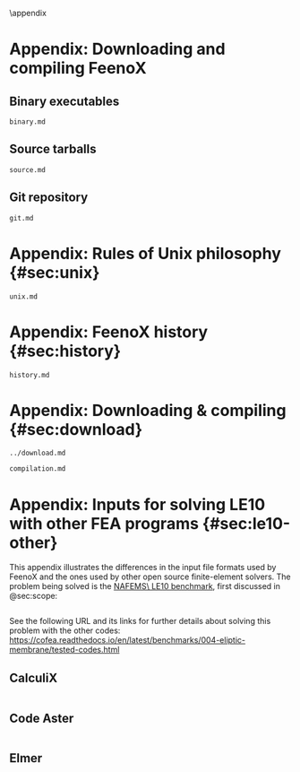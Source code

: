 \appendix
 
# Appendix: Downloading and compiling FeenoX

## Binary executables

```include
binary.md
```

## Source tarballs

```include
source.md
```

## Git repository

```include
git.md
```



# Appendix: Rules of Unix philosophy {#sec:unix}

```{.include shift-heading-level-by=1}
unix.md
```

# Appendix: FeenoX history {#sec:history}

```{.include shift-heading-level-by=1}
history.md
```



# Appendix: Downloading & compiling {#sec:download}

```{.include shift-heading-level-by=1}
../download.md
```

```{.include shift-heading-level-by=1}
compilation.md
```
# Appendix: Inputs for solving LE10 with other FEA programs {#sec:le10-other}

This appendix illustrates the differences in the input file formats used by FeenoX and the ones used by other open source finite-element solvers. The problem being solved is the [NAFEMS\ LE10 benchmark](https://www.seamplex.com/feenox/examples/#nafems-le10-thick-plate-pressure-benchmark), first discussed in @sec:scope:

```{.feenox include="nafems-le10.fee"}
```

See the following URL and its links for further details about solving this problem with the other codes: <https://cofea.readthedocs.io/en/latest/benchmarks/004-eliptic-membrane/tested-codes.html>

## CalculiX

```{include="le10-calculix.inp"}
```

## Code Aster

```{include="le10-aster.comm"}
```

## Elmer

```{include="le10-elmer.elm"}
```

